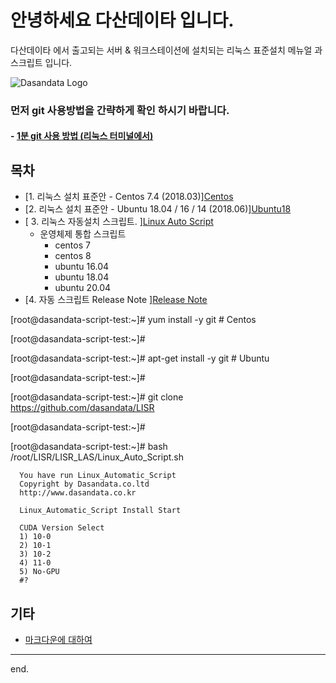 # 안녕하세요 다산데이타 입니다.  
다산데이타 에서 출고되는 서버 & 워크스테이션에 설치되는 리눅스 표준설치 메뉴얼 과 스크립트 입니다.  

![Dasandata Logo](http://dasandata.co.kr/wp-content/uploads/2019/05/%EB%8B%A4%EC%82%B0%EB%A1%9C%EA%B3%A0_%EC%88%98%EC%A0%951-300x109.jpg)

### 먼저 git 사용방법을 간략하게 확인 하시기 바랍니다.    
#### - [1분 git 사용 방법 (리눅스 터미널에서)][how-to-git]  
[how-to-git]:https://github.com/dasandata/LISR/blob/master/how-to-git.md


## 목차
- [1. 리눅스 설치 표준안 - Centos 7.4 (2018.03)][Centos](https://github.com/dasandata/LISR/blob/master/%2BCentOS7/Standard_Install_CentOS_7.md#%EB%8B%A4%EC%82%B0%EB%8D%B0%EC%9D%B4%ED%83%80-centos-74-%EC%84%A4%EC%B9%98-%ED%91%9C%EC%A4%80%EC%95%88-201803)  
- [2. 리눅스 설치 표준안 - Ubuntu 18.04 / 16 / 14 (2018.06)][Ubuntu18](https://github.com/dasandata/LISR/blob/master/%2BUbuntu18/Standard_Install_Ubuntu18.md#%EB%8B%A4%EC%82%B0%EB%8D%B0%EC%9D%B4%ED%83%80-ubuntu-1804--%EC%84%A4%EC%B9%98-%ED%91%9C%EC%A4%80%EC%95%88-201809)  
- [ 3. 리눅스 자동설치 스크립트. ][Linux Auto Script](https://github.com/dasandata/LISR/blob/dc2e0fac2364f203528f6a69e8915a1b8a7aaa6e/LISR_LAS/Linux_Auto_Script.sh)
  - 운영체제 통합 스크립트
      - centos 7
      - centos 8
      - ubuntu 16.04
      - ubuntu 18.04
      - ubuntu 20.04
- [4. 자동 스크립트 Release Note ][Release Note](https://github.com/dasandata/LISR/blob/dc2e0fac2364f203528f6a69e8915a1b8a7aaa6e/LISR_LAS/Release%20Note/2107_Release_Note.md)


[root@dasandata-script-test:~]#  yum install -y git  # Centos

[root@dasandata-script-test:~]#

[root@dasandata-script-test:~]# apt-get install -y git # Ubuntu

[root@dasandata-script-test:~]#

[root@dasandata-script-test:~]# git clone https://github.com/dasandata/LISR

[root@dasandata-script-test:~]#

[root@dasandata-script-test:~]# bash /root/LISR/LISR_LAS/Linux_Auto_Script.sh

      You have run Linux_Automatic_Script
      Copyright by Dasandata.co.ltd
      http://www.dasandata.co.kr

      Linux_Automatic_Script Install Start

      CUDA Version Select
      1) 10-0
      2) 10-1
      3) 10-2
      4) 11-0
      5) No-GPU
      #? 






## 기타
- [마크다운에 대하여][markdown]
***

end.

[centos7]: https://github.com/dasandata/LISR/blob/master/CentOS7/Standard_Install_CentOS_7.md  
[ubuntu]: https://github.com/dasandata/LISR/blob/master/Ubuntu16/Standard_Install_Ubuntu.md  
[markdown]: https://github.com/dasandata/LISR/blob/master/makrdown.md
